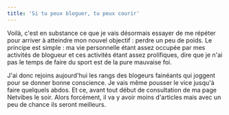 ```yaml
---
title: 'Si tu peux bloguer, tu peux courir'
---
```


Voilà, c'est en substance ce que je vais désormais essayer de me répéter pour
arriver à atteindre mon nouvel objectif&nbsp;: perdre un peu de poids. Le
principe est simple&nbsp;: ma vie personnelle étant assez occupée par mes
activités de blogueur et ces activités étant assez prolifiques, dire que je n'ai
pas le temps de faire du sport est de la pure mauvaise foi. <!-- more -->

J'ai donc rejoins aujourd'hui les rangs des blogeurs fainéants qui joggent pour
se donner bonne conscience. Je vais même pousser le vice jusqu'à faire quelquels
abdos. Et ce, avant tout début de consultation de ma page Netvibes le soir.
Alors forcément, il va y avoir moins d'articles mais avec un peu de chance ils
seront meilleurs.
